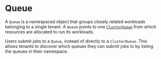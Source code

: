 # Queue

A `Queue` is a namespaced object that groups closely related workloads
belonging to a single tenant. A `Queue` points to one [`ClusterQueue`](cluster_queue.md)
from which resources are allocated to run its workloads.

Users submit jobs to a `Queue`, instead of directly to a `ClusterQueue`. This
allows tenants to discover which queues they can submit jobs to by listing the
queues in their namespace.
